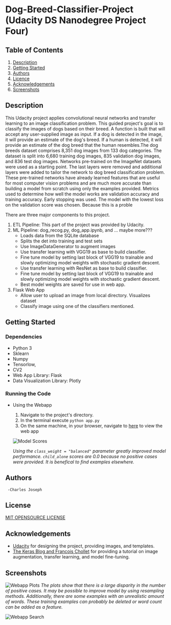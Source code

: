 # Dog-Breed-Classifier-Project (Udacity DS Nanodegree Project Four)

## Table of Contents
1.  [Description](#description)
2.  [Getting Started](#getting-started)
3.  [Authors](#authors)
4.  [Licence](#license)
5.  [Acknowledgements](#acknowledgements)
6.  [Screenshots](#screenshots)

## Description
This Udacity project applies convolutional neural networks and transfer learning to an image classification problem. This guided project's goal is to classify the images of dogs based on their breed. A function is built that will accept any user-supplied image as input. If a dog is detected in the image, it will provide an estimate of the dog's breed. If a human is detected, it will provide an estimate of the dog breed that the human resembles.The dog breeds dataset comprises 8,351 dog images from 133 dog categories. The dataset is split into 6,680 training dog images, 835 validation dog images, and 836 test dog images. Networks pre-trained on the ImageNet datasets were used as a starting point. The last layers were removed and additional layers were added to tailor the network to dog breed classification problem. These pre-trained networks have already learned features that are useful for most computer vision problems and are much more accurate than building a model from scratch using only the examples provided. Metrics used to determine how well the model works are validation accuracy and training accuracy. Early stopping was used. The model with the lowest loss on the validation score was chosen. Because this is a proble






There are three major components to this project.
1. ETL Pipeline: This part of the project was provided by Udacity.
2. ML Pipeline: dog_recog.py, dog_app.ipynb, and ... maybe more???
    - Loads data from the SQLite database
    - Splits the det into training and test sets
    - Use ImageDataGenerator to augment images
    - Use transfer learning with VGG19 as base to build classifier.
    - Fine tune model by setting last block of VGG19 to trainable and slowly optimizing model weights with stochastic gradient descent.
    - Use transfer learning with ResNet as base to build classifier.
    - Fine tune model by setting last block of VGG19 to trainable and slowly optimizing model weights with stochastic gradient descent.  
    - Best model weights are saved for use in web app.
3. Flask Web App
    - Allow user to upload an image from local directory. Visualizes dataset 
    - Classify image using one of the classifiers mentioned.


## Getting Started
### Dependencies

- Python 3
- Sklearn
- Numpy
- Tensorlow,
- CV2
- Web App Library: Flask
- Data Visualization Library: Plotly

### Running the Code
- Using the Webapp
    1. Navigate to the project's directory. 
    2. In the terminal execute `python app.py`
    3. On the same machine, in your browser, navigate to [here](http://127.0.0.1:5000/home) to view the web app
    
    ![Model Scores](ModelScores.PNG "Model F1, Precision, and Recall by category")

    *Using the `class_weight = "balanced"` parameter greatly improved model performance. `child_alone` scores are 0.0 because no positive cases were provided. It is  benefical to find examples elsewhere.*
        
## Authors
     -Charles Joseph
## License
[MIT OPENSOURCE LICENSE](LICENSE.TXT)
## Acknowledgements
- [Udacity](https://www.udacity.com/) for designing the project, providing images, and templates. 
- [The Keras Blog and Francois Chollet](https://blog.keras.io/building-powerful-image-classification-models-using-very-little-data.html) for providing a tutorial on image augmentation, transfer learning, and model fine-tuning.

## Screenshots
![Webapp Plots](PlotlyPlots.PNG "Webapp Plots")
*The plots show that there is a large disparity in the number of positive cases. It may be possible to improve model by using resampling methods. Additionally, there are some examples with an unrealistic amount of words. These training examples can probably be deleted or word count can be added as a feature.*

![Webapp Search](RunSearchSmoke.PNG "Webapp Search")
